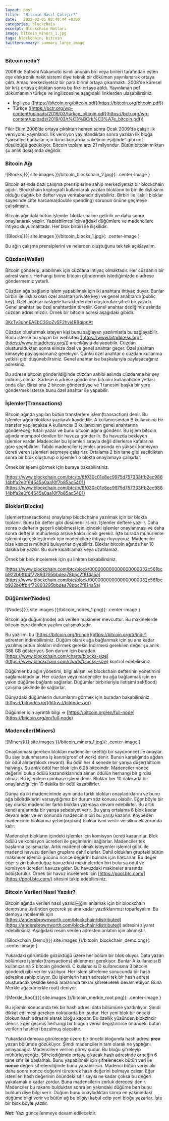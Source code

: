 ```yaml
---
layout: post
title:  "Bitcoin Nasıl Çalışır?"
date:   2022-02-05 02:40:44 +0300
categories: blockchain
excerpt: Blockchain Notları
image: bitcoin_miners_1.jpg
tags: blockchain, bitcoin
twittersummary: summary_large_image
---
```


### Bitcoin nedir?

2008’de Satoshi Nakamoto isimli anonim biri veya birileri tarafından eşten eşe elektronik nakit sistemi diye teknik bir döküman yayınlanarak ortaya çıktı. Amaç merkeziyetsiz bir para birimi ortaya çıkarmaktı. 2008’de küresel bir kriz ortaya çıktıktan sonra bu fikri ortaya atıldı. Yayınlanan pdf dökümanının türkçe ve ingilizcesine aşağıdaki linklerden ulaşabilirsiniz.

- İngilizce ([https://bitcoin.org/bitcoin.pdf](https://bitcoin.org/bitcoin.pdf))
- Türkçe ([https://bctr.org/wp-content/uploads/2019/03/türkçe_bitcoin.pdf](https://bctr.org/wp-content/uploads/2019/03/t%C3%BCrk%C3%A7e_bitcoin.pdf))

Fikir Ekim 2008’de ortaya çıktıktan hemen sonra Ocak 2009’da çalışır ilk versiyonu yayınlandı. İlk versiyon yayınlandıktan sonra yazılan ilk bloğa “şansölye bankalar için ikinci kurtarma paketinin eşiğinde” gibi not düşüldüğü gözüküyor. Bitcoin toplam arzı 21 milyondur. Bütün bitcoin miktarı şu anlık dolaşımda değildir.

### Bitcoin Ağı

![Blocks]({{ site.images }}/bitcoin_blockchain_2.jpg){: .center-image }

Bitcoin aslında bazı çalışma prensiplerine sahip merkeziyetsiz bir blockchain ağıdır. Blockchain kriptografi kullanılarak yazılan blokların birbiri ile ilişkisinin olduğu dağıtık bir defter veya veritabanıdır diyebiliriz. Birbiri ile ilişkili bloklar sayesinde çifte harcama(double spending) sorunun önüne geçmeye çalışılmıştır.

Bitcoin ağındaki bütün işlemler bloklar haline getirilir ve daha sonra onaylanarak yazılır. Yazılabilmesi için ağdaki düğümlere ve madencilere ihtiyaç duyulmaktadır. Her blok birbiri ile ilişkilidir.

![Blocks]({{ site.images }}/bitcoin_blocks_1.jpg){: .center-image }

Bu ağın çalışma prensiplerini ve nelerden oluştuğunu tek tek açıklayalım.

### Cüzdan(Wallet)

Bitcoin gönderip, alabilmek için cüzdana ihtiyaç olmaktadır. Her cüzdanın bir adresi vardır. Herhangi birine bitcoin göndermek istediğimizde o adrese göndermemiz yeterli.

Cüzdan ağa bağlanıp işlem yapabilmek için iki anahtara ihtiyaç duyar. Bunlar birbiri ile ilişkisi olan özel anahtar(private key) ve genel anahtardır(public key). Özel anahtar rastgele karakterlerden oluşturulan şifreli bir yazıdır. Genel anahtar ise özel anahtardan türetilir. Genel anahtar dediğimiz aslında cüzdan adresimizdir. Örnek bir bitcoin adresi aşağıdaki gibidir.

[3KcTv3unnEAEbC3GoZv5F2hyj4RBqipnAt](https://www.blockchain.com/btc/address/3KcTv3unnEAEbC3GoZv5F2hyj4RBqipnAt)

Cüzdan oluşturmak isteyen kişi bunu sağlayan yazılımlarla bu sağlayabilir. Bunu isterse bu yapan bir websitesi([https://www.bitaddress.org/](https://www.bitaddress.org/)) aracılığıyla da yapabilir. Cüzdan oluşturulduktan sonra elinize özel ve genel anahtar geçer. Özel anahtarı kimseyle paylaşmamanız gerekiyor. Çünkü özel anahtar o cüzdanı kullanma yetkisi gibi düşünebilirsiniz. Genel anahtar ise başkalarıyla paylaşacağınız adresiniz.

Bu adrese bitcoin gönderildiğinde cüzdan sahibi aslında cüzdanına bir şey indirmiş olmaz. Sadece o adrese gönderilen bitcoini kullanabilme yetkisi onda olur. Birisi ona 2 bitcoin gönderdiyse ve 1 tanesini başka bir yere göndermek isterse bunu özel anahtar ile yapabilir.

### İşlemler(Transactions)

Bitcoin ağında yapılan bütün transferlere işlem(transaction) denir. Bu işlemler ağda bloklara yazılarak kaydedilir. A kullanıcısından B kullanıcına bir transfer yapılacaksa A kullanıcısı B kullanıcının genel anahtarına göndereceği tutarı yazar ve bunu bitcoin ağına gönderir. Bu işlem bitcoin ağında mempool denilen bir havuza gönderilir. Bu havuzda bekleyen işlemler vardır. Madenciler bu işlemleri sırayla değil dilerlerse kafalarına göre seçebilirler. Tabiki madenciler işlemler arasında en yüksek komisyon ücreti veren işlemleri seçmeye çalışırlar. Ortalama 2 bin tane gibi seçildikten sonra bir blok oluşturup o işlemleri o blokta onaylamaya çalışırlar.

Örnek bir işlemi görmek için buraya bakabilirsiniz.

[https://www.blockchain.com/btc/tx/8f030c01e8ec9975d757333ffb2ec98614bffa2e0f64545a0aa10f7b85ac5401](https://www.blockchain.com/btc/tx/8f030c01e8ec9975d757333ffb2ec98614bffa2e0f64545a0aa10f7b85ac5401)

### Bloklar(Blocks)

İşlemler(transactions) onaylanıp blockchaine yazılmak için bir blokta toplanır. Bunu bir defter gibi düşünebilirsiniz. İşlemler deftere yazılır. Daha sonra o defterin geçerli olabilmesi için içindeki işlemler onaylanması ve daha sonra defterin mühürlenip arşive kaldırılması gerekir. İşte burada mühürleme işlemini gerçekleştirmek için madencilere ihtiyaç duyuyoruz. Madenciler bize kısacası mühürü buluyorlar diyebiliriz. Bloklar bitcoin ağında her 10 dakika bir yazılır. Bu süre kısaltılamaz veya uzatılamaz.

Örnek bir blok incelemek için şu linkten bakabilirsiniz.

[https://www.blockchain.com/btc/block/000000000000000000032c561bcb922b0ffb4f72893295bbdea78bbc7f814a5a](https://www.blockchain.com/btc/block/000000000000000000032c561bcb922b0ffb4f72893295bbdea78bbc7f814a5a)

### Düğümler(Nodes)

![Nodes]({{ site.images }}/bitcoin_nodes_1.png){: .center-image }

Bitcoin ağı düğüm(node) adı verilen makineler mevcuttur. Bu makinelerde bitcoin core denilen yazılım çalışmaktadır.

Bu yazılımı bu [https://bitcoin.org/tr/indir](https://bitcoin.org/tr/indir) adresten indirebilirsiniz. Düğüm olarak ağa bağlanmak için şu ana kadar yazılmış bütün blokları indirmek gerekir. İndirmesi gerekilen değer şu anlık 388 GB gösteriyor. Son durum için buradan [https://www.blockchain.com/charts/blocks-size](https://www.blockchain.com/charts/blocks-size) kontrol edebilirsiniz.

Düğümler bu ağın yönetimi, bilgi akışını ve blockchain defterinin yönetimini sağlamaktadırlar. Her cüzdan veya madenciler bu ağa bağlanmak için en yakın düğüme bağlantı sağlarlar. Düğümler birbirleriyle iletişimi sel(flood) çalışma şeklinde ile sağlarlar.

Dünyadaki düğümlerin durumlarını görmek için buradan bakabilirsiniz. [https://bitnodes.io/](https://bitnodes.io/)

Düğümler için ayrıntılı bilgi => [https://bitcoin.org/en/full-node](https://bitcoin.org/en/full-node)

### Madenciler(Miners)

![Miners]({{ site.images }}/bitcoin_miners_1.jpg){: .center-image }

Onaylanması gereken blokları madenciler ürettiği bir sayı(nonce) ile onaylar. Bu sayı bulunmasına iş kanıtı(proof of work) denir. Bunun karşılığında ağdan bir ödül alırlar(block reward). Bu ödül her 4 senede bir yarıya düşer(bitcoin halving).  Şu anlık ödül her blok için 6.25 bitcoindir. Madenciler nonce değerini bulup ödülü kazandıklarında alınan ödülün herhangi bir girdisi olmaz. Bu işlemlere coinbase işlemi denir. Bloklar her 10 dakikada bir onaylandığı için 10 dakika bir ödül kazabilirler.

Dünya da iki madencininde aynı anda farklı blokları onayladıklarını ve bunu ağa bildirdiklerini varsaydığımız bir durum söz konusu olabilir. Eğer böyle bir şey olursa madenciler farklı blokları yazmaya devam edebilirler. Bu artık kendi aralarında bir yarışa sebebiyet verir. Bu yarış ortalama 6 blok kadar devam eder ve en sonunda madencinin biri bu yarışı kazanır. Kaybeden madencinin bloklarına yetim(orphan) bloklar ismi verilir ve silinmek zorunda kalır.

Madenciler blokların içindeki işlemler için komisyon ücreti kazanırlar. Blok ödülü ve komisyon ücretleri ile geçimlerini sağlarlar. Madenciler tek başlarına çalışmazlar. Artık madenci olmak isteyenler işlemci gücü ile madenci havuzu denilen gruplara dahil olurlar. Dahil oldukları gruptaki bütün makineler işlemci gücünü nonce değerini bulmak için harcarlar. Bu değer eğer sizin bulunduğuz havuzdaki makinelerden biri bulursa ödül ve komisyon ücretleri havuza gider. Bu havuzdaki makineler arasında bölüştürülür. Örnek bir havuz incelemek için [https://pool.btc.com/](https://pool.btc.com/) sitesini takip edebilirsiniz.

### Bitcoin Verileri Nasıl Yazılır?

Bitcoin ağında verileri nasıl yazıldı￼ğını anlamak için bir blockchain demosunu üstünden geçerek şu ana kadar yazdıklarımızı toparlayalım. Bu demoyu incelemek için [https://andersbrownworth.com/blockchain/distributed](https://andersbrownworth.com/blockchain/distributed) adresini ziyaret edebilirsiniz. Aşağıdaki resim verilen adresten anlatım için alınmıştır.

![Blockchain_Demo]({{ site.images }}/bitcoin_blockchain_demo.png){: .center-image }

Yukardaki görüntüde gözüktüğü üzere her bölüm bir blok oluyor. Data yazan bölümlere işlemler(transactions) eklenmesi gerekiyor. Bunlar A kullanıcısı B kullanıcısına 2 bitcoin gönderdi. C kullanıcısı D kullanıcısına 3 bitcoin gönderdi gibi veriler yazılıyor. Her işlem şifreleme sonucunda bir hash adresine sahip oluyor. Bu işlemlerin hash adresleri tek bir hash adresi oluşturacak şekilde kendi aralarında tekrar şifrelenerek devam ediyor. Buna Merkle ağacı(merkle root) deniyor.

![Merkle_Root]({{ site.images }}/bitcoin_merkle_root.png){: .center-image }

Bu işlemin sonucunda tek bir hash adresi data bölümüne yazdırılıyor. Şimdi dikkat edilmesi gereken noktalarda biri şudur. Her yeni blok bir önceki blokun hash adresini alarak bloğu kapatır. Bu özellik yüzünden blokzincir denilir. Eğer geçmiş herhangi bir bloğun verisi değiştirilirse önündeki bütün verilerin hashleri bozulmuş olacaktır.

Yukardaki demoya görüleceğe üzere bir önceki bloğunda hash adresi **prev** yazan bölümde gözüküyor. Şimdi madencilerin tam olarak ne yaptığını anlayacağız. Madencilere verilen görev şudur. Bu bloğu şifreleyip mühürleyeceğiz. Şifrelediğimde ortaya çıkacak hash adresinde örneğin 6 tane sıfır ile başlamalı. Bunu yapabilmek için şifrelenecek bütün veri ile **nonce** değeri şifrelendiğinde bunu yapabilirsin. Madenci bütün veriyi alır daha sonra nonce değerini türeterek hash değerini bulmaya çalışır. Eğer istenilen hash değerinin önündeki sıfır sayısı ne kadar çoksa bu değeri yakalamak o kadar zordur. Buna madencilerin zorluk derecesi denir. Madenciler bu rakamı bulduktan sonra en yakındaki düğüme ben bunu buldum diye bilgi verir. Düğüm bunu onayladıktan sonra en yakınındaki düğüme bilgi verir ve bütün ağ bu bilgiyi kabul edip yeni bloğu yazarlar. İşte bir blok böyle yazılır.

**Not:** Yazı güncellenmeye devam edilecektir.